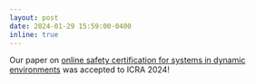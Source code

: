 ```yaml
---
layout: post
date: 2024-01-29 15:59:00-0400
inline: true
---
```


Our paper on [online safety certification for systems in dynamic environments](https://arxiv.org/abs/2310.19256) was accepted to ICRA 2024!
